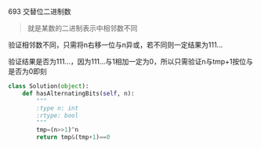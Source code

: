 693 交替位二进制数

> 就是某数的二进制表示中相邻数不同

验证相邻数不同，只需将n右移一位与n异或，若不同则一定结果为111...

验证结果是否为111...，因为111...与1相加一定为0，所以只需验证n与tmp+1按位与是否为0即刻

```python
class Solution(object):
    def hasAlternatingBits(self, n):
        """
        :type n: int
        :rtype: bool
        """
        tmp=(n>>1)^n
        return tmp&(tmp+1)==0
```

